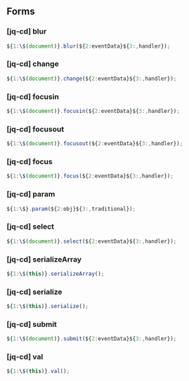 ## Forms

### [jq-cd] blur

```javascript
${1:\$(document)}.blur(${2:eventData}${3:,handler});
```

### [jq-cd] change

```javascript
${1:\$(document)}.change(${2:eventData}${3:,handler});
```

### [jq-cd] focusin

```javascript
${1:\$(document)}.focusin(${2:eventData}${3:,handler});
```

### [jq-cd] focusout

```javascript
${1:\$(document)}.focusout(${2:eventData}${3:,handler});
```

### [jq-cd] focus

```javascript
${1:\$(document)}.focus(${2:eventData}${3:,handler});
```

### [jq-cd] param

```javascript
${1:\$}.param(${2:obj}${3:,traditional});
```

### [jq-cd] select

```javascript
${1:\$(document)}.select(${2:eventData}${3:,handler});
```

### [jq-cd] serializeArray

```javascript
${1:\$(this)}.serializeArray();
```

### [jq-cd] serialize

```javascript
${1:\$(this)}.serialize();
```

### [jq-cd] submit

```javascript
${1:\$(document)}.submit(${2:eventData}${3:,handler});
```

### [jq-cd] val

```javascript
${1:\$(this)}.val();
```
